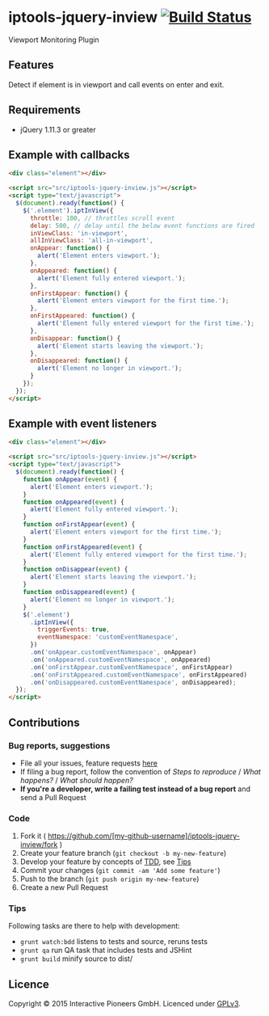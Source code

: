 # iptools-jquery-inview [![Build Status](http://img.shields.io/travis/interactive-pioneers/iptools-jquery-inview.svg)](https://travis-ci.org/interactive-pioneers/iptools-jquery-inview)

Viewport Monitoring Plugin

## Features

Detect if element is in viewport and call events on enter and exit.

## Requirements

- jQuery 1.11.3 or greater

## Example with callbacks

```html
<div class="element"></div>

<script src="src/iptools-jquery-inview.js"></script>
<script type="text/javascript">
  $(document).ready(function() {
    $('.element').iptInView({
      throttle: 100, // throttles scroll event
      delay: 500, // delay until the below event functions are fired
      inViewClass: 'in-viewport',
      allInViewClass: 'all-in-viewport',
      onAppear: function() {
        alert('Element enters viewport.');
      },
      onAppeared: function() {
        alert('Element fully entered viewport.');
      },
      onFirstAppear: function() {
        alert('Element enters viewport for the first time.');
      },
      onFirstAppeared: function() {
        alert('Element fully entered viewport for the first time.');
      },
      onDisappear: function() {
        alert('Element starts leaving the viewport.');
      },
      onDisappeared: function() {
        alert('Element no longer in viewport.');
      }
    });
  });
</script>
```

## Example with event listeners

```html
<div class="element"></div>

<script src="src/iptools-jquery-inview.js"></script>
<script type="text/javascript">
  $(document).ready(function() {
    function onAppear(event) {
      alert('Element enters viewport.');
    }
    function onAppeared(event) {
      alert('Element fully entered viewport.');
    }
    function onFirstAppear(event) {
      alert('Element enters viewport for the first time.');
    }
    function onFirstAppeared(event) {
      alert('Element fully entered viewport for the first time.');
    }
    function onDisappear(event) {
      alert('Element starts leaving the viewport.');
    }
    function onDisappeared(event) {
      alert('Element no longer in viewport.');
    }
    $('.element')
      .iptInView({
        triggerEvents: true,
        eventNamespace: 'customEventNamespace',
      })
      .on('onAppear.customEventNamespace', onAppear)
      .on('onAppeared.customEventNamespace', onAppeared)
      .on('onFirstAppear.customEventNamespace', onFirstAppear)
      .on('onFirstAppeared.customEventNamespace', onFirstAppeared)
      .on('onDisappeared.customEventNamespace', onDisappeared);
  });
</script>
```

## Contributions

### Bug reports, suggestions

- File all your issues, feature requests [here](https://github.com/interactive-pioneers/iptools-jquery-inview/issues)
- If filing a bug report, follow the convention of _Steps to reproduce_ / _What happens?_ / _What should happen?_
- __If you're a developer, write a failing test instead of a bug report__ and send a Pull Request

### Code

1. Fork it ( https://github.com/[my-github-username]/iptools-jquery-inview/fork )
2. Create your feature branch (`git checkout -b my-new-feature`)
3. Develop your feature by concepts of [TDD](http://en.wikipedia.org/wiki/Test-driven_development), see [Tips](#tips)
3. Commit your changes (`git commit -am 'Add some feature'`)
4. Push to the branch (`git push origin my-new-feature`)
5. Create a new Pull Request

### Tips

Following tasks are there to help with development:

- `grunt watch:bdd` listens to tests and source, reruns tests
- `grunt qa` run QA task that includes tests and JSHint
- `grunt build` minify source to dist/

## Licence
Copyright © 2015 Interactive Pioneers GmbH. Licenced under [GPLv3](LICENSE).